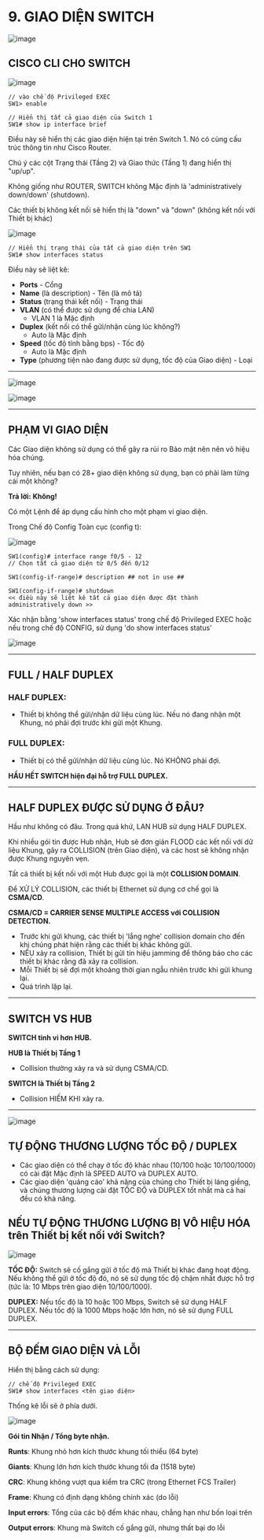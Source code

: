# 9. GIAO DIỆN SWITCH

![image](https://github.com/psaumur/CCNA/assets/106411237/5d0d80dc-74d1-4656-841c-fcaa2b89c760)

## CISCO CLI CHO SWITCH

![image](https://github.com/psaumur/CCNA/assets/106411237/e3947ef5-9100-426f-8d62-fd4ce5224351)

```
// vào chế độ Privileged EXEC
SW1> enable

// Hiển thị tất cả giao diện của Switch 1
SW1# show ip interface brief
```

Điều này sẽ hiển thị các giao diện hiện tại trên Switch 1. Nó có cùng cấu trúc thông tin như Cisco Router.

Chú ý các cột Trạng thái (Tầng 2) và Giao thức (Tầng 1) đang hiển thị "up/up".

Không giống như ROUTER, SWITCH không Mặc định là 'administratively down/down' (shutdown).

Các thiết bị không kết nối sẽ hiển thị là "down" và "down" (không kết nối với Thiết bị khác)

![image](https://github.com/psaumur/CCNA/assets/106411237/e0fdc339-21d9-4313-b7d8-78303a7ba1ea)

```
// Hiển thị trạng thái của tất cả giao diện trên SW1
SW1# show interfaces status
```

Điều này sẽ liệt kê:

- **Ports** - Cổng
- **Name** (là description) - Tên (là mô tả)
- **Status** (trạng thái kết nối) - Trạng thái
- **VLAN** (có thể được sử dụng để chia LAN)
  - VLAN 1 là Mặc định
- **Duplex** (kết nối có thể gửi/nhận cùng lúc không?)
  - Auto là Mặc định
- **Speed** (tốc độ tính bằng bps) - Tốc độ
  - Auto là Mặc định
- **Type** (phương tiện nào đang được sử dụng, tốc độ của Giao diện) - Loại

---

![image](https://github.com/psaumur/CCNA/assets/106411237/12a33be7-795f-467a-87a4-42c5b218960b)

![image](https://github.com/psaumur/CCNA/assets/106411237/7b5953f7-77d3-4826-8efc-072498a7f9c0)

---

## PHẠM VI GIAO DIỆN

Các Giao diện không sử dụng có thể gây ra rủi ro Bảo mật nên nên vô hiệu hóa chúng.

Tuy nhiên, nếu bạn có 28+ giao diện không sử dụng, bạn có phải làm từng cái một không?

**Trả lời: Không!**

Có một Lệnh để áp dụng cấu hình cho một phạm vi giao diện.

Trong Chế độ Config Toàn cục (config t):

![image](https://github.com/psaumur/CCNA/assets/106411237/06e2e267-1e07-48a1-8c8c-8edbd5bd48ae)

```
SW1(config)# interface range f0/5 - 12
// Chọn tất cả giao diện từ 0/5 đến 0/12

SW1(config-if-range)# description ## not in use ##

SW1(config-if-range)# shutdown
<< điều này sẽ liệt kê tất cả giao diện được đặt thành administratively down >>
```

Xác nhận bằng 'show interfaces status' trong chế độ Privileged EXEC hoặc nếu trong chế độ CONFIG, sử dụng 'do show interfaces status'

![image](https://github.com/psaumur/CCNA/assets/106411237/8d1d49d3-e000-4570-ab7e-b994b959ebd5)

---

## FULL / HALF DUPLEX

### HALF DUPLEX:
- Thiết bị không thể gửi/nhận dữ liệu cùng lúc. Nếu nó đang nhận một Khung, nó phải đợi trước khi gửi một Khung.

### FULL DUPLEX:
- Thiết bị có thể gửi/nhận dữ liệu cùng lúc. Nó KHÔNG phải đợi.

**HẦU HẾT SWITCH hiện đại hỗ trợ FULL DUPLEX.**

---

## HALF DUPLEX ĐƯỢC SỬ DỤNG Ở ĐÂU?

Hầu như không có đâu. Trong quá khứ, LAN HUB sử dụng HALF DUPLEX.

Khi nhiều gói tin được Hub nhận, Hub sẽ đơn giản FLOOD các kết nối với dữ liệu Khung, gây ra COLLISION (trên Giao diện), và các host sẽ không nhận được Khung nguyên vẹn.

Tất cả thiết bị kết nối với một Hub được gọi là một **COLLISION DOMAIN**.

Để XỬ LÝ COLLISION, các thiết bị Ethernet sử dụng cơ chế gọi là **CSMA/CD**.

**CSMA/CD = CARRIER SENSE MULTIPLE ACCESS với COLLISION DETECTION.**

- Trước khi gửi khung, các thiết bị 'lắng nghe' collision domain cho đến khi chúng phát hiện rằng các thiết bị khác không gửi.
- NẾU xảy ra collision, Thiết bị gửi tín hiệu jamming để thông báo cho các thiết bị khác rằng đã xảy ra collision.
- Mỗi Thiết bị sẽ đợi một khoảng thời gian ngẫu nhiên trước khi gửi khung lại.
- Quá trình lặp lại.

---

## SWITCH VS HUB

**SWITCH tinh vi hơn HUB.**

**HUB là Thiết bị Tầng 1**
- Collision thường xảy ra và sử dụng CSMA/CD.

**SWITCH là Thiết bị Tầng 2**
- Collision HIẾM KHI xảy ra.

---

![image](https://github.com/psaumur/CCNA/assets/106411237/feff3816-1449-4282-bc44-71575333a1e0)

## TỰ ĐỘNG THƯƠNG LƯỢNG TỐC ĐỘ / DUPLEX

- Các giao diện có thể chạy ở tốc độ khác nhau (10/100 hoặc 10/100/1000) có cài đặt Mặc định là SPEED AUTO và DUPLEX AUTO.
- Các giao diện 'quảng cáo' khả năng của chúng cho Thiết bị láng giềng, và chúng thương lượng cài đặt TỐC ĐỘ và DUPLEX tốt nhất mà cả hai đều có khả năng.

## NẾU TỰ ĐỘNG THƯƠNG LƯỢNG BỊ VÔ HIỆU HÓA trên Thiết bị kết nối với Switch?

![image](https://github.com/psaumur/CCNA/assets/106411237/30519cf7-0a79-4996-a8d8-dfac689f4005)

**TỐC ĐỘ:** Switch sẽ cố gắng gửi ở tốc độ mà Thiết bị khác đang hoạt động. Nếu không thể gửi ở tốc độ đó, nó sẽ sử dụng tốc độ chậm nhất được hỗ trợ (tức là: 10 Mbps trên giao diện 10/100/1000).

**DUPLEX:** Nếu tốc độ là 10 hoặc 100 Mbps, Switch sẽ sử dụng HALF DUPLEX. Nếu tốc độ là 1000 Mbps hoặc lớn hơn, nó sẽ sử dụng FULL DUPLEX.

---

## BỘ ĐẾM GIAO DIỆN VÀ LỖI

Hiển thị bằng cách sử dụng:

```
// chế độ Privileged EXEC
SW1# show interfaces <tên giao diện>
```

Thống kê lỗi sẽ ở phía dưới.

![image](https://github.com/psaumur/CCNA/assets/106411237/20d6affd-6014-427d-9ad9-c638ace358f8)

**Gói tin Nhận / Tổng byte nhận.**

**Runts**: Khung nhỏ hơn kích thước khung tối thiểu (64 byte)

**Giants**: Khung lớn hơn kích thước khung tối đa (1518 byte)

**CRC**: Khung không vượt qua kiểm tra CRC (trong Ethernet FCS Trailer)

**Frame**: Khung có định dạng không chính xác (do lỗi)

**Input errors**: Tổng của các bộ đếm khác nhau, chẳng hạn như bốn loại trên

**Output errors**: Khung mà Switch cố gắng gửi, nhưng thất bại do lỗi
